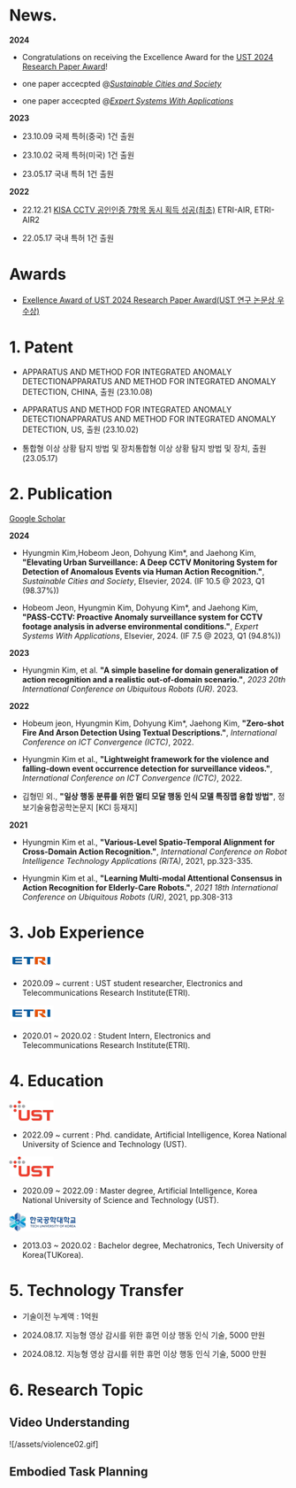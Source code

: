 # News. 

  **2024**

  - Congratulations on receiving the Excellence Award for the [UST 2024 Research Paper Award](https://www.etnews.com/20241223000402)!
  
  - one paper accecpted @*[Sustainable Cities and Society](https://www.sciencedirect.com/journal/sustainable-cities-and-society)*

  - one paper accecpted @*[Expert Systems With Applications](https://www.sciencedirect.com/journal/expert-systems-with-applications)*

  **2023**

  - 23.10.09 국제 특허(중국) 1건 출원
  
  - 23.10.02 국제 특허(미국) 1건 출원
  
  - 23.05.17 국내 특허 1건 출원 

  **2022** 
  
  - 22.12.21 [KISA CCTV 공인인증 7항목 동시 획득 성공(최초)](https://mobile.newsis.com/view.html?ar_id=NISX20230208_0002185475&cID=&pID=00#_enliplee) ETRI-AIR, ETRI-AIR2

  - 22.05.17 국내 특허 1건 출원

# Awards

- [Exellence Award of UST 2024 Research Paper Award(UST 연구 논문상 우수상)](https://www.etnews.com/20241223000402)

# 1. Patent 

  - APPARATUS AND METHOD FOR INTEGRATED ANOMALY DETECTIONAPPARATUS AND METHOD FOR INTEGRATED ANOMALY DETECTION, CHINA, 출원 (23.10.08)

  - APPARATUS AND METHOD FOR INTEGRATED ANOMALY DETECTIONAPPARATUS AND METHOD FOR INTEGRATED ANOMALY DETECTION, US, 출원 (23.10.02)

  - 통합형 이상 상황 탐지 방법 및 장치통합형 이상 상황 탐지 방법 및 장치, 출원 (23.05.17)

# 2. Publication

  [Google Scholar](https://scholar.google.com/citations?user=GtOKDNoAAAAJ&hl=ko)

  **2024**
  
  - Hyungmin Kim,Hobeom Jeon, Dohyung Kim*, and Jaehong Kim,  **"Elevating Urban Surveillance: A Deep CCTV Monitoring System for Detection of Anomalous Events via Human Action Recognition."**, *Sustainable Cities and Society*, Elsevier, 2024. (IF 10.5 @ 2023, Q1 (98.37%))

  - Hobeom Jeon, Hyungmin Kim, Dohyung Kim*, and Jaehong Kim, **"PASS-CCTV: Proactive Anomaly surveillance system for CCTV footage analysis in adverse environmental conditions."**, *Expert Systems With Applications*, Elsevier, 2024. (IF 7.5 @ 2023, Q1 (94.8%))

  **2023** 

  - Hyungmin Kim, et al. **"A simple baseline for domain generalization of action recognition and a realistic out-of-domain scenario."**, *2023 20th International Conference on Ubiquitous Robots (UR)*. 2023.

  **2022** 
  - Hobeum jeon, Hyungmin Kim, Dohyung Kim*, Jaehong Kim, **"Zero-shot Fire And Arson Detection Using Textual Descriptions."**, *International Conference on ICT Convergence (ICTC)*, 2022.
  
  - Hyungmin Kim et al., **"Lightweight framework for the violence and falling-down event occurrence detection for surveillance videos."**, *International Conference on ICT Convergence (ICTC)*, 2022.
  
  - 김형민 외., **"일상 행동 분류를 위한 멀티 모달 행동 인식 모델 특징맵 융합 방법"**, 정보기술융합공학논문지 [KCI 등재지]
  
  **2021**

  - Hyungmin Kim et al., **"Various-Level Spatio-Temporal Alignment for Cross-Domain Action Recognition."**, *International Conference on Robot Intelligence Technology Applications (RiTA)*, 2021, pp.323-335. 

  - Hyungmin Kim et al., **"Learning Multi-modal Attentional Consensus in Action Recognition for Elderly-Care Robots."**, *2021 18th International Conference on Ubiquitous Robots (UR)*, 2021, pp.308-313 

# 3. Job Experience 

  ![etri](/assets/etri.png)

  - 2020.09 ~ current : UST student researcher, Electronics and Telecommunications Research Institute(ETRI).

  ![etri](/assets/etri.png) 

  - 2020.01 ~ 2020.02 : Student Intern, Electronics and Telecommunications Research Institute(ETRI).

# 4. Education

  ![ust](/assets/ust.png)

  -  2022.09 ~ current : Phd. candidate, Artificial Intelligence, Korea National University of Science and Technology (UST).
  
  ![ust](/assets/ust.png)

  -  2020.09 ~ 2022.09 : Master degree, Artificial Intelligence, Korea National University of Science and Technology (UST). 

  ![tukorea](/assets/tukorea.png)  

  - 2013.03 ~ 2020.02 : Bachelor degree, Mechatronics, Tech University of Korea(TUKorea).

# 5. Technology Transfer

 - 기술이전 누계액 : 1억원

 - 2024.08.17. 지능형 영상 감시를 위한 휴먼 이상 행동 인식 기술, 5000 만원
  
 - 2024.08.12. 지능형 영상 감시를 위한 휴먼 이상 행동 인식 기술, 5000 만원

# 6. Research Topic

## Video Understanding 

![/assets/violence02.gif]

## Embodied Task Planning 



